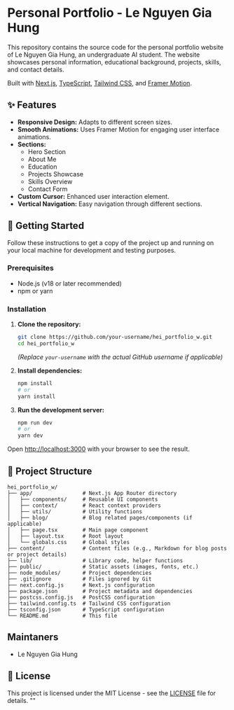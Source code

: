 # Personal Portfolio - Le Nguyen Gia Hung

This repository contains the source code for the personal portfolio website of Le Nguyen Gia Hung, an undergraduate AI student. The website showcases personal information, educational background, projects, skills, and contact details.

Built with [Next.js](https://nextjs.org/), [TypeScript](https://www.typescriptlang.org/), [Tailwind CSS](https://tailwindcss.com/), and [Framer Motion](https://www.framer.com/motion/).

## ✨ Features

*   **Responsive Design:** Adapts to different screen sizes.
*   **Smooth Animations:** Uses Framer Motion for engaging user interface animations.
*   **Sections:**
    *   Hero Section
    *   About Me
    *   Education
    *   Projects Showcase
    *   Skills Overview
    *   Contact Form
*   **Custom Cursor:** Enhanced user interaction element.
*   **Vertical Navigation:** Easy navigation through different sections.

## 🚀 Getting Started

Follow these instructions to get a copy of the project up and running on your local machine for development and testing purposes.

### Prerequisites

*   Node.js (v18 or later recommended)
*   npm or yarn

### Installation

1.  **Clone the repository:**
    ```bash
    git clone https://github.com/your-username/hei_portfolio_w.git 
    cd hei_portfolio_w
    ```
    *(Replace `your-username` with the actual GitHub username if applicable)*

2.  **Install dependencies:**
    ```bash
    npm install
    # or
    yarn install
    ```

3.  **Run the development server:**
    ```bash
    npm run dev
    # or
    yarn dev
    ```

Open [http://localhost:3000](http://localhost:3000) with your browser to see the result.

## 📂 Project Structure

```
hei_portfolio_w/
├── app/                # Next.js App Router directory
│   ├── components/     # Reusable UI components
│   ├── context/        # React context providers
│   ├── utils/          # Utility functions
│   ├── blog/           # Blog related pages/components (if applicable)
│   ├── page.tsx        # Main page component
│   ├── layout.tsx      # Root layout
│   └── globals.css     # Global styles
├── content/            # Content files (e.g., Markdown for blog posts or project details)
├── lib/                # Library code, helper functions
├── public/             # Static assets (images, fonts, etc.)
├── node_modules/       # Project dependencies
├── .gitignore          # Files ignored by Git
├── next.config.js      # Next.js configuration
├── package.json        # Project metadata and dependencies
├── postcss.config.js   # PostCSS configuration
├── tailwind.config.ts  # Tailwind CSS configuration
├── tsconfig.json       # TypeScript configuration
└── README.md           # This file
```

##  Maintaners
- Le Nguyen Gia Hung

## 📜 License

This project is licensed under the MIT License - see the [LICENSE](LICENSE) file for details.
"" 

